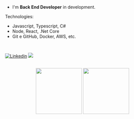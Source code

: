 <div>

  - I'm **Back End Developer** in development.

  Technologies:
  - Javascript, Typescript, C#
  - Node, React, .Net Core
  - Git e GitHub, Docker, AWS, etc.

</div>
</br>
  
<div>

  [![Linkedin](https://img.shields.io/badge/-LinkedIn-1d1f21?style=for-the-badge&logo=linkedin&logoColor=white)](https://www.linkedin.com/in/guilhermelinosp) <img src="https://komarev.com/ghpvc/?username=guilhermelinosx&style=for-the-badge&color=1d1f21"/>
  
</div>
</br>

<div align="center">

<img height="150" src="https://github-readme-stats.vercel.app/api?username=guilhermelinosp&theme=dark&hide_border=true&include_all_commits=true&count_private=true&text_color=fff&icon_color=fff&title_color=fff&bg_color=0d1117&show_icons=true">

<img height="150" src="https://github-readme-stats.vercel.app/api/top-langs/?username=guilhermelinosp&theme=dark&hide_border=true&include_all_commits=true&count_private=true&layout=compact&text_color=fff&icon_color=fff&title_color=fff&bg_color=0d1117&show_icons=true">

</div>
